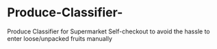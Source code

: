# Produce-Classifier-
Produce Classifier for Supermarket Self-checkout to avoid the hassle to enter loose/unpacked fruits manually
